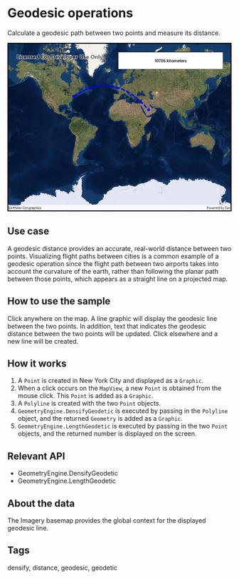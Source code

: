 # Geodesic operations

Calculate a geodesic path between two points and measure its distance.

![Image of geodesic operations](GeodesicOperations.jpg)

## Use case

A geodesic distance provides an accurate, real-world distance between two points. Visualizing flight paths between cities is a common example of a geodesic operation since the flight path between two airports takes into account the curvature of the earth, rather than following the planar path between those points, which appears as a straight line on a projected map.

## How to use the sample

Click anywhere on the map. A line graphic will display the geodesic line between the two points. In addition, text that indicates the geodesic distance between the two points will be updated. Click elsewhere and a new line will be created.

## How it works

1. A `Point` is created in New York City and displayed as a `Graphic`.
2. When a click occurs on the `MapView`, a new `Point` is obtained from the mouse click. This `Point` is added as a `Graphic`.
3. A `Polyline` is created with the two `Point` objects.
4. `GeometryEngine.DensifyGeodetic` is executed by passing in the `Polyline` object, and the returned `Geometry` is added as a `Graphic`.
5. `GeometryEngine.LengthGeodetic` is executed by passing in the two `Point` objects, and the returned number is displayed on the screen.

## Relevant API

* GeometryEngine.DensifyGeodetic
* GeometryEngine.LengthGeodetic

## About the data

The Imagery basemap provides the global context for the displayed geodesic line.

## Tags

densify, distance, geodesic, geodetic